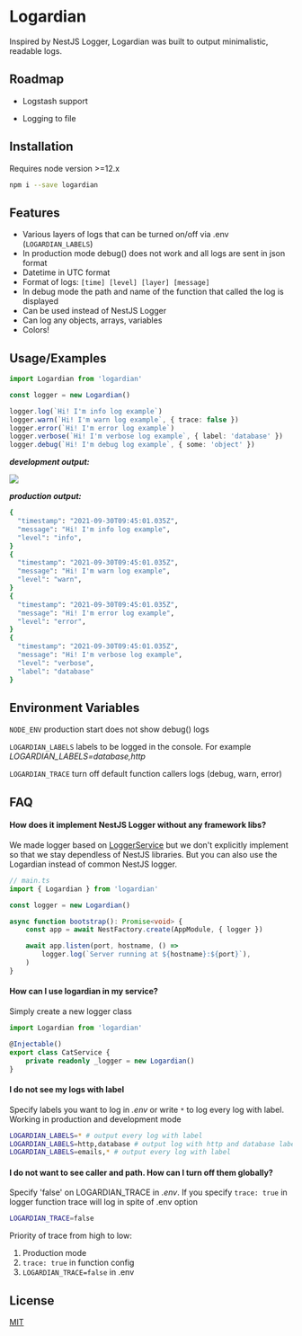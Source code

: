 # Logardian

Inspired by NestJS Logger, Logardian was built to output minimalistic, readable logs.

## Roadmap

- Logstash support

- Logging to file

  
## Installation

Requires node version >=12.х

```bash
npm i --save logardian
```
    
## Features

- Various layers of logs that can be turned on/off via .env (`LOGARDIAN_LABELS`)
- In production mode debug() does not work and all logs are sent in json format
- Datetime in UTC format
- Format of logs: `[time] [level] [layer] [message]`
- In debug mode the path and name of the function that called the log is displayed
- Can be used instead of NestJS Logger
- Can log any objects, arrays, variables
- Colors!

  
## Usage/Examples

```ts
import Logardian from 'logardian'

const logger = new Logardian()

logger.log(`Hi! I'm info log example`)
logger.warn(`Hi! I'm warn log example`, { trace: false })
logger.error(`Hi! I'm error log example`)
logger.verbose(`Hi! I'm verbose log example`, { label: 'database' })
logger.debug(`Hi! I'm debug log example`, { some: 'object' })
```

***development output:***

![](https://i.ibb.co/y63BtzS/image.png)


***production output:***

```bash
{
  "timestamp": "2021-09-30T09:45:01.035Z",
  "message": "Hi! I'm info log example",
  "level": "info",
}
{
  "timestamp": "2021-09-30T09:45:01.035Z",
  "message": "Hi! I'm warn log example",
  "level": "warn",
}
{
  "timestamp": "2021-09-30T09:45:01.035Z",
  "message": "Hi! I'm error log example",
  "level": "error",
}
{
  "timestamp": "2021-09-30T09:45:01.035Z",
  "message": "Hi! I'm verbose log example",
  "level": "verbose",
  "label": "database"
}
```

## Environment Variables

`NODE_ENV` production start does not show debug() logs

`LOGARDIAN_LABELS` labels to be logged in the console. For example *LOGARDIAN_LABELS=database,http*

`LOGARDIAN_TRACE` turn off default function callers logs (debug, warn, error)

  
## FAQ

#### How does it implement NestJS Logger without any framework libs?

We made logger based on [LoggerService](https://github.com/nestjs/nest/blob/master/packages/common/services/logger.service.ts) but we don't explicitly implement so that we stay dependless of NestJS libraries. But you can also use the Logardian instead of common NestJS logger.

```ts
// main.ts
import { Logardian } from 'logardian'

const logger = new Logardian()

async function bootstrap(): Promise<void> {
    const app = await NestFactory.create(AppModule, { logger })

    await app.listen(port, hostname, () =>
        logger.log(`Server running at ${hostname}:${port}`),
    )
}
```

#### How can I use logardian in my service?

Simply create a new logger class

```ts
import Logardian from 'logardian'

@Injectable()
export class CatService {
    private readonly _logger = new Logardian()
}
```

#### I do not see my logs with label

Specify labels you want to log in *.env* or write `*` to log every log with label. 
Working in production and development mode

```bash
LOGARDIAN_LABELS=* # output every log with label
LOGARDIAN_LABELS=http,database # output log with http and database labels
LOGARDIAN_LABELS=emails,* # output every log with label
```

#### I do not want to see caller and path. How can I turn off them globally?

Specify 'false' on LOGARDIAN_TRACE in *.env*. If you specify `trace: true` in logger function trace will log in spite of .env option

```bash
LOGARDIAN_TRACE=false
```

Priority of trace from high to low:

1. Production mode
2. `trace: true` in function config
3. `LOGARDIAN_TRACE=false` in .env



## License

[MIT](https://github.com/i-link-pro-team/logardian/blob/main/LICENSE)

  